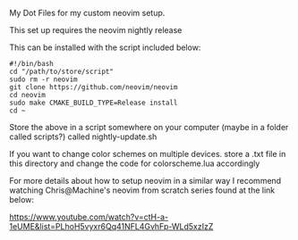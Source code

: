 My Dot Files for my custom neovim setup.

This set up requires the neovim nightly release

This can be installed with the script included below:

```
#!/bin/bash
cd "/path/to/store/script"
sudo rm -r neovim
git clone https://github.com/neovim/neovim
cd neovim
sudo make CMAKE_BUILD_TYPE=Release install
cd ~
```

Store the above in a script somewhere on your computer (maybe in a folder called scripts?)
called nightly-update.sh

If you want to change color schemes on multiple devices. store a .txt file in this directory and change
the code for colorscheme.lua accordingly

For more details about how to setup neovim in a similar way I recommend watching
Chris@Machine's neovim from scratch series found at the link below:

https://www.youtube.com/watch?v=ctH-a-1eUME&list=PLhoH5vyxr6Qq41NFL4GvhFp-WLd5xzIzZ
